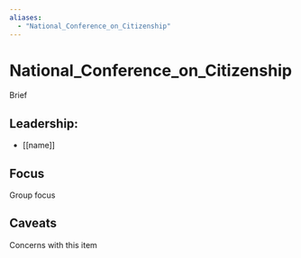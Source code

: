 ```yaml
---
aliases:
  - "National_Conference_on_Citizenship"
---
```

# National_Conference_on_Citizenship

Brief

## Leadership:

- [[name]]

## Focus

Group focus

## Caveats 

Concerns with this item